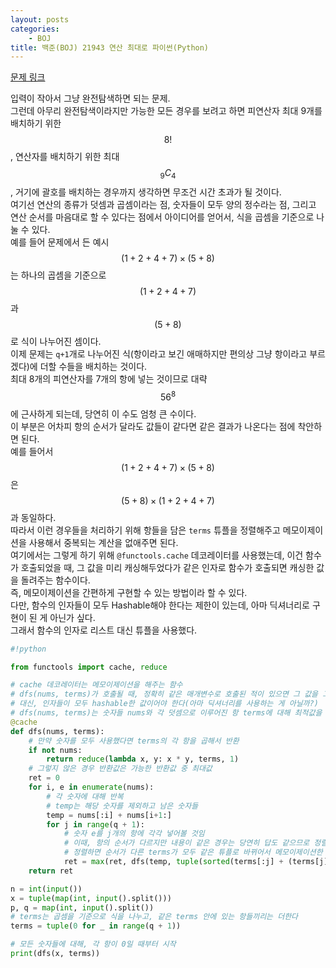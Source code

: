 ```yaml
---
layout: posts
categories:
    - BOJ
title: 백준(BOJ) 21943 연산 최대로 파이썬(Python)
---
```


[문제 링크](https://www.acmicpc.net/problem/21943)

입력이 작아서 그냥 완전탐색하면 되는 문제.  
그런데 아무리 완전탐색이라지만 가능한 모든 경우를 보려고 하면 피연산자 최대 9개를 배치하기 위한 $$8!$$, 연산자를 배치하기 위한 최대 $$_{9}C_{4}$$, 거기에 괄호를 배치하는 경우까지 생각하면 무조건 시간 초과가 될 것이다.  
여기선 연산의 종류가 덧셈과 곱셈이라는 점, 숫자들이 모두 양의 정수라는 점, 그리고 연산 순서를 마음대로 할 수 있다는 점에서 아이디어를 얻어서, 식을 곱셈을 기준으로 나눌 수 있다.  
예를 들어 문제에서 든 예시 $$(1+2+4+7) \times (5+8)$$는 하나의 곱셈을 기준으로 $$(1+2+4+7)$$과 $$(5+8)$$로 식이 나누어진 셈이다.  
이제 문제는 `q+1`개로 나누어진 식(항이라고 보긴 애매하지만 편의상 그냥 항이라고 부르겠다)에 더할 수들을 배치하는 것이다.  
최대 8개의 피연산자를 7개의 항에 넣는 것이므로 대략 $$56^8$$에 근사하게 되는데, 당연히 이 수도 엄청 큰 수이다.  
이 부분은 어차피 항의 순서가 달라도 값들이 같다면 같은 결과가 나온다는 점에 착안하면 된다.  
예를 들어서 $$(1+2+4+7) \times (5+8)$$은 $$(5+8) \times (1+2+4+7)$$과 동일하다.  
따라서 이런 경우들을 처리하기 위해 항들을 담은 `terms` 튜플을 정렬해주고 메모이제이션을 사용해서 중복되는 계산을 없애주면 된다.  
여기에서는 그렇게 하기 위해 `@functools.cache` 데코레이터를 사용했는데, 이건 함수가 호출되었을 때, 그 값을 미리 캐싱해두었다가 같은 인자로 함수가 호출되면 캐싱한 값을 돌려주는 함수이다.  
즉, 메모이제이션을 간편하게 구현할 수 있는 방법이라 할 수 있다.  
다만, 함수의 인자들이 모두 Hashable해야 한다는 제한이 있는데, 아마 딕셔너리로 구현이 된 게 아닌가 싶다.  
그래서 함수의 인자로 리스트 대신 튜플을 사용했다.  


```python
#!python

from functools import cache, reduce

# cache 데코레이터는 메모이제이션을 해주는 함수
# dfs(nums, terms)가 호출될 때, 정확히 같은 매개변수로 호출된 적이 있으면 그 값을 그냥 돌려준다
# 대신, 인자들이 모두 hashable한 값이어야 한다(아마 딕셔너리를 사용하는 게 아닐까?)
# dfs(nums, terms)는 숫자들 nums와 각 덧셈으로 이루어진 항 terms에 대해 최적값을 돌려준다
@cache
def dfs(nums, terms):
    # 만약 숫자를 모두 사용했다면 terms의 각 항을 곱해서 반환
    if not nums:
        return reduce(lambda x, y: x * y, terms, 1)
    # 그렇지 않은 경우 반환값은 가능한 반환값 중 최대값
    ret = 0
    for i, e in enumerate(nums):
        # 각 숫자에 대해 반복
        # temp는 해당 숫자를 제외하고 남은 숫자들
        temp = nums[:i] + nums[i+1:]
        for j in range(q + 1):
            # 숫자 e를 j개의 항에 각각 넣어볼 것임
            # 이때, 항의 순서가 다르지만 내용이 같은 경우는 당연히 답도 같으므로 정렬해준다
            # 정렬하면 순서가 다른 terms가 모두 같은 튜플로 바뀌어서 메모이제이션한 값을 사용할 수 있다
            ret = max(ret, dfs(temp, tuple(sorted(terms[:j] + (terms[j] + e, ) + terms[j+1:]))))
    return ret

n = int(input())
x = tuple(map(int, input().split()))
p, q = map(int, input().split())
# terms는 곱셈을 기준으로 식을 나누고, 같은 terms 안에 있는 항들끼리는 더한다
terms = tuple(0 for _ in range(q + 1))

# 모든 숫자들에 대해, 각 항이 0일 때부터 시작
print(dfs(x, terms))

```
